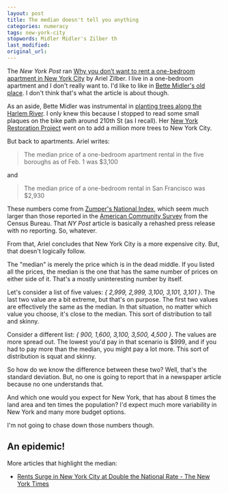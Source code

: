 ```yaml
---
layout: post
title: The median doesn't tell you anything
categories: numeracy
tags: new-york-city
stopwords: Midler Midler's Zilber th
last_modified:
original_url:
---
```


The *New York Post* ran [Why you don’t want to rent a one-bedroom apartment in New York City](https://nypost.com/2022/02/28/why-you-dont-want-to-rent-a-one-bedroom-in-new-york-city/) by Ariel Zilber. I live in a one-bedroom apartment and I don't really want to. I'd like to like in [Bette Midler's old place](https://www.6sqft.com/bette-midler-sells-palatial-upper-east-side-penthouse-last-listed-for-50m/). I don't think that's what the article is about though.

<!--more-->

As an aside, Bette Midler was instrumental in [planting trees along the Harlem River](https://www.architecturaldigest.com/story/million-trees-nyc). I only knew this because I stopped to read some small plaques on the bike path around 210th St (as I recall). Her [New York Restoration Project](https://www.nyrp.org/en/) went on to add a million more trees to New York City.

But back to apartments. Ariel writes:

> The median price of a one-bedroom apartment rental in the five boroughs as of Feb. 1 was $3,100

and

> The median price of a one-bedroom rental in San Francisco was $2,930

These numbers come from [Zumper's National Index](https://www.zumper.com/blog/rental-price-data/), which seem much larger than those reported in the [American Community Survey](https://www.deptofnumbers.com/rent/new-york/new-york/) from the Census Bureau. That *NY Post* article is basically a rehashed press release with no reporting. So, whatever.

From that, Ariel concludes that New York City is a more expensive city. But, that doesn't logically follow.

The "median" is merely the price which is in the dead middle. If you listed all the prices, the median is the one that has the same number of prices on either side of it. That's a mostly uninteresting number by itself.

Let's consider a list of five values: *{ 2,999, 2,999, 3,100, 3,101, 3,101 }*. The last two value are a bit extreme, but that's on purpose. The first two values are effectively the same as the median. In that situation, no matter which value you choose, it's close to the median. This sort of distribution to tall and skinny.

Consider a different list: *{ 900, 1,600, 3,100, 3,500, 4,500 }*. The  values are more spread out. The lowest you'd pay in that scenario is $999, and if you had to pay more than the median, you might pay a lot more. This sort of distribution is squat and skinny.

So how do we know the difference between these two? Well, that's the standard deviation. But, no one is going to report that in a newspaper article because no one understands that.

And which one would you expect for New York, that has about 8 times the land area and ten times the population? I'd expect much more variability in New York and many more budget options.

I'm not going to chase down those numbers though.

## An epidemic!

More articles that highlight the median:

* [Rents Surge in New York City at Double the National Rate - The New York Times](https://www.nytimes.com/2022/03/07/nyregion/nyc-rent-surge.html)

